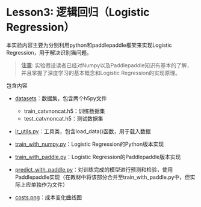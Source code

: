 # Lesson3: 逻辑回归（Logistic Regression）

本实验内容主要为分别利用python和paddlepaddle框架来实现Logistic Regression，用于解决识别猫问题。

>**注意**: 实验假设读者已经对Numpy以及Paddlepaddle知识有基本的了解，并且掌握了深度学习的基本概念和Logistic Regression的实现原理。


包含内容

* [datasets](datasets)：数据集，包含两个h5py文件
	* train_catvnoncat.h5：训练数据集
	* test_catvnoncat.h5：测试数据集

* [lr_utils.py](lr_utils.py)：工具类，包含load_data()函数，用于载入数据

* [train_with_numpy.py](train.py)：Logistic Regression的Python版本实现

* [train_with_paddle.py](train_with_paddle.py)：Logistic Regression的Paddlepaddle版本实现

* [predict_with_paddle.py](predict_with_paddle.py)：对训练完成的模型进行预测和检验，使用Paddlepaddle实现（在教材中将该部分合并至train_with_paddle.py中，但实际上应单独作为文件）

* [costs.png](costs.png)：成本变化曲线图
 
